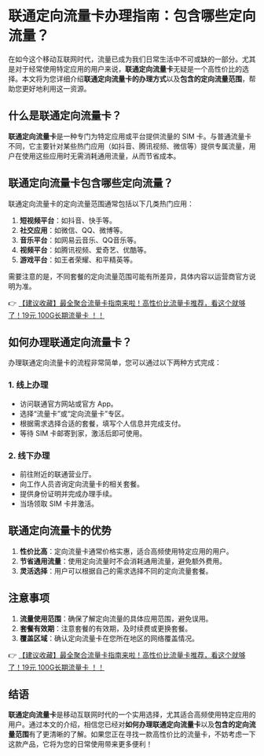 # 联通定向流量卡办理指南：包含哪些定向流量？

在如今这个移动互联网时代，流量已成为我们日常生活中不可或缺的一部分。尤其是对于经常使用特定应用的用户来说，**联通定向流量卡**无疑是一个高性价比的选择。本文将为您详细介绍**联通定向流量卡的办理方式**以及**包含的定向流量范围**，帮助您更好地利用这一资源。

## 什么是联通定向流量卡？

**联通定向流量卡**是一种专门为特定应用或平台提供流量的 SIM 卡。与普通流量卡不同，它主要针对某些热门应用（如抖音、腾讯视频、微信等）提供专属流量，用户在使用这些应用时无需消耗通用流量，从而节省成本。

## 联通定向流量卡包含哪些定向流量？

联通定向流量卡的定向流量范围通常包括以下几类热门应用：

1. **短视频平台**：如抖音、快手等。
2. **社交应用**：如微信、QQ、微博等。
3. **音乐平台**：如网易云音乐、QQ音乐等。
4. **视频平台**：如腾讯视频、爱奇艺、优酷等。
5. **游戏平台**：如王者荣耀、和平精英等。

需要注意的是，不同套餐的定向流量范围可能有所差异，具体内容以运营商官方说明为准。

👉 [【建议收藏】最全聚合流量卡指南来啦！高性价比流量卡推荐，看这个就够了！19元 100G长期流量卡 ！！](https://bit.ly/Liuliangka)

## 如何办理联通定向流量卡？

办理联通定向流量卡的流程非常简单，您可以通过以下两种方式完成：

### 1. 线上办理
- 访问联通官方网站或官方 App。
- 选择“流量卡”或“定向流量卡”专区。
- 根据需求选择合适的套餐，填写个人信息并完成支付。
- 等待 SIM 卡邮寄到家，激活后即可使用。

### 2. 线下办理
- 前往附近的联通营业厅。
- 向工作人员咨询定向流量卡的相关套餐。
- 提供身份证明并完成办理手续。
- 当场领取 SIM 卡并激活。

## 联通定向流量卡的优势

1. **性价比高**：定向流量卡通常价格实惠，适合高频使用特定应用的用户。
2. **节省通用流量**：使用定向流量时不会消耗通用流量，避免额外费用。
3. **灵活选择**：用户可以根据自己的需求选择不同的定向流量套餐。

## 注意事项

1. **流量使用范围**：确保了解定向流量的具体应用范围，避免误用。
2. **套餐有效期**：注意套餐的有效期，及时续费或更换套餐。
3. **覆盖区域**：确认定向流量卡在您所在地区的网络覆盖情况。

👉 [【建议收藏】最全聚合流量卡指南来啦！高性价比流量卡推荐，看这个就够了！19元 100G长期流量卡 ！！](https://bit.ly/Liuliangka)

## 结语

**联通定向流量卡**是移动互联网时代的一个实用选择，尤其适合高频使用特定应用的用户。通过本文的介绍，相信您已经对**如何办理联通定向流量卡**以及**包含的定向流量范围**有了更清晰的了解。如果您正在寻找一款高性价比的流量卡，不妨考虑一下这款产品，它将为您的日常使用带来更多便利！
